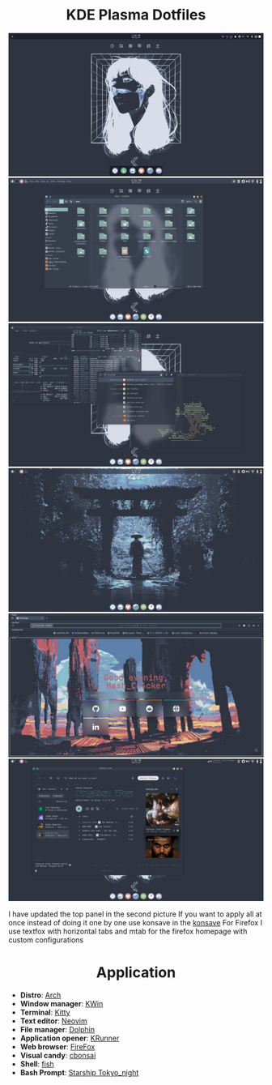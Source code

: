 <div align="center"> 
  
# KDE Plasma Dotfiles 
</div>

![riceSS](home.png)
![riceSS](home-dolphin.png)
![riceSS](home-applications.png)
![riceSS](home-2.png)
![riceSS](firefox.png)
![riceSS](Spotify.png)

I have updated the top panel in the second picture
If you want to apply all at once instead of doing it one by one use konsave in the [konsave](konsave)
For Firefox I use textfox with horizontal tabs and mtab for the firefox homepage with custom configurations



<div align="center">

# Application

</div>

-   **Distro**: [Arch](https://archlinux.org)
-   **Window manager**: [KWin](https://github.com/KDE/kwin)
-   **Terminal**: [Kitty](https://github.com/kovidgoyal/kitty)
-   **Text editor**: [Neovim](https://github.com/neovim/neovim)
-   **File manager**: [Dolphin](https://github.com/KDE/dolphin)
-   **Application opener**: [KRunner](https://wiki.archlinux.org/title/KRunner)
-   **Web browser**: [FireFox](https://www.mozilla.org/en-US/firefox/windows/)
-   **Visual candy**: [cbonsai](https://github.com/hortinstein/cbonsai)
-   **Shell**: [fish](https://github.com/fish-shell/fish-shell)
-   **Bash Prompt**: [Starship Tokyo_night](https://starship.rs/)
